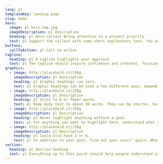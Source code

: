 ```yaml
---
lang: pl
templateKey: landing-page
slug: home
hero:
  image: pl hero-img.jpg
  imageDescription: pl Description
  heading: pl Hero callout Bring attention to a project priority
  text: pl Support the callout with some short explanatory text. You don’t need more than a couple of sentences.
buttons:
  callToAction: pl Call to action
tagline:
  heading: pl A tagline highlights your approach
  text: pl The tagline should inspire confidence and interest, focusing on the value that your overall approach offers to your audience. Use a heading typeface and keep your tagline to just a few words, and don’t confuse or mystify. Use the right side of the grid to explain the tagline a bit more. What are your goals? How do you do your work? Write in the present tense, and stay brief here. People who are interested can find details on internal pages.
graphics:
  - image: http://placehold.it/150g
    imageDescription: pl Description
    heading: pl Graphic headings can vary.
    text: pl Graphic headings can be used a few different ways, depending on what your landing page is for. Highlight your values, specific program areas, or results.
  - image: http://placehold.it/150g
    imageDescription: pl Description
    heading: pl Stick to 6 or fewer words.
    text: pl Keep body text to about 30 words. They can be shorter, but try to be somewhat balanced across all four. It creates a clean appearance with good spacing.
  - image: http://placehold.it/150g
    imageDescription: pl Description
    heading: pl Never highlight anything without a goal.
    text: pl For anything you want to highlight here, understand what your users know now, and what activity or impression you want from them after they see it.
  - image: http://placehold.it/150g
    imageDescription: pl Description
    heading: pl Could also have 2 or 6.
    text: pl In addition to your goal, find out your users’ goals. What do they want to know or do that supports your mission? Use these headings to show these.
section:
  heading: pl Section heading
  text: pl Everything up to this point should help people understand your agency or project who you are, your goal or mission, and how you approach it. Use this section to encourage them to act. Describe why they should get in touch here, and use an active verb on the button below. “Get in touch,” “Learn more,” and so on.
---
```

